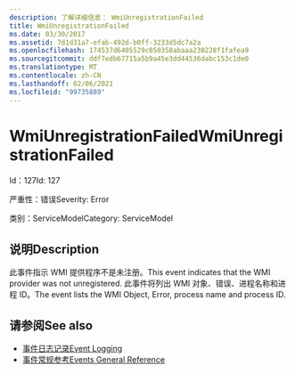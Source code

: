 ```yaml
---
description: 了解详细信息： WmiUnregistrationFailed
title: WmiUnregistrationFailed
ms.date: 03/30/2017
ms.assetid: 7d1d31a7-efab-492d-b0ff-3233d5dc7a2a
ms.openlocfilehash: 174537d6405529c050358abaaa230228f1fafea9
ms.sourcegitcommit: ddf7edb67715a5b9a45e3dd44536dabc153c1de0
ms.translationtype: MT
ms.contentlocale: zh-CN
ms.lasthandoff: 02/06/2021
ms.locfileid: "99735889"
---
```

# <a name="wmiunregistrationfailed"></a><span data-ttu-id="47b13-103">WmiUnregistrationFailed</span><span class="sxs-lookup"><span data-stu-id="47b13-103">WmiUnregistrationFailed</span></span>

<span data-ttu-id="47b13-104">Id：127</span><span class="sxs-lookup"><span data-stu-id="47b13-104">Id: 127</span></span>  
  
 <span data-ttu-id="47b13-105">严重性：错误</span><span class="sxs-lookup"><span data-stu-id="47b13-105">Severity: Error</span></span>  
  
 <span data-ttu-id="47b13-106">类别：ServiceModel</span><span class="sxs-lookup"><span data-stu-id="47b13-106">Category: ServiceModel</span></span>  
  
## <a name="description"></a><span data-ttu-id="47b13-107">说明</span><span class="sxs-lookup"><span data-stu-id="47b13-107">Description</span></span>  

 <span data-ttu-id="47b13-108">此事件指示 WMI 提供程序不是未注册。</span><span class="sxs-lookup"><span data-stu-id="47b13-108">This event indicates that the WMI provider was not unregistered.</span></span> <span data-ttu-id="47b13-109">此事件将列出 WMI 对象、错误、进程名称和进程 ID。</span><span class="sxs-lookup"><span data-stu-id="47b13-109">The event lists the WMI Object, Error, process name and process ID.</span></span>  
  
## <a name="see-also"></a><span data-ttu-id="47b13-110">请参阅</span><span class="sxs-lookup"><span data-stu-id="47b13-110">See also</span></span>

- [<span data-ttu-id="47b13-111">事件日志记录</span><span class="sxs-lookup"><span data-stu-id="47b13-111">Event Logging</span></span>](index.md)
- [<span data-ttu-id="47b13-112">事件常规参考</span><span class="sxs-lookup"><span data-stu-id="47b13-112">Events General Reference</span></span>](events-general-reference.md)
